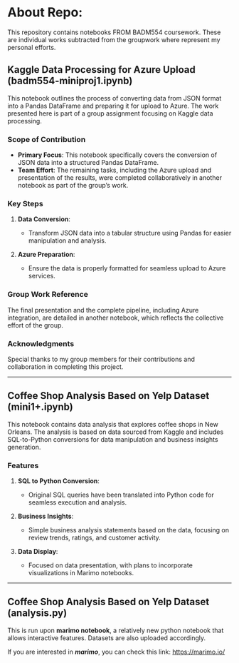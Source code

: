 # About Repo:
This repository contains notebooks FROM BADM554 coursework. These are individual works subtracted from the groupwork where represent my personal efforts.

## Kaggle Data Processing for Azure Upload (badm554-miniproj1.ipynb)

This notebook outlines the process of converting data from JSON format into a Pandas DataFrame and preparing it for upload to Azure. The work presented here is part of a group assignment focusing on Kaggle data processing.

### Scope of Contribution

- **Primary Focus**: This notebook specifically covers the conversion of JSON data into a structured Pandas DataFrame.
- **Team Effort**: The remaining tasks, including the Azure upload and presentation of the results, were completed collaboratively in another notebook as part of the group’s work.

### Key Steps

1. **Data Conversion**:
   - Transform JSON data into a tabular structure using Pandas for easier manipulation and analysis.
   
2. **Azure Preparation**:
   - Ensure the data is properly formatted for seamless upload to Azure services.

### Group Work Reference

The final presentation and the complete pipeline, including Azure integration, are detailed in another notebook, which reflects the collective effort of the group. 

### Acknowledgments

Special thanks to my group members for their contributions and collaboration in completing this project.

---

## Coffee Shop Analysis Based on Yelp Dataset (mini1+.ipynb)

This notebook contains data analysis that explores coffee shops in New Orleans. The analysis is based on data sourced from Kaggle and includes SQL-to-Python conversions for data manipulation and business insights generation.

### Features

1. **SQL to Python Conversion**:
   - Original SQL queries have been translated into Python code for seamless execution and analysis.

2. **Business Insights**:
   - Simple business analysis statements based on the data, focusing on review trends, ratings, and customer activity.

3. **Data Display**:
   - Focused on data presentation, with plans to incorporate visualizations in Marimo notebooks.
  
---
## Coffee Shop Analysis Based on Yelp Dataset (analysis.py)

This is run upon **marimo notebook**, a relatively new python notebook that allows interactive features. Datasets are also uploaded accordingly.

If you are interested in ***marimo***, you can check this link: https://marimo.io/ 

